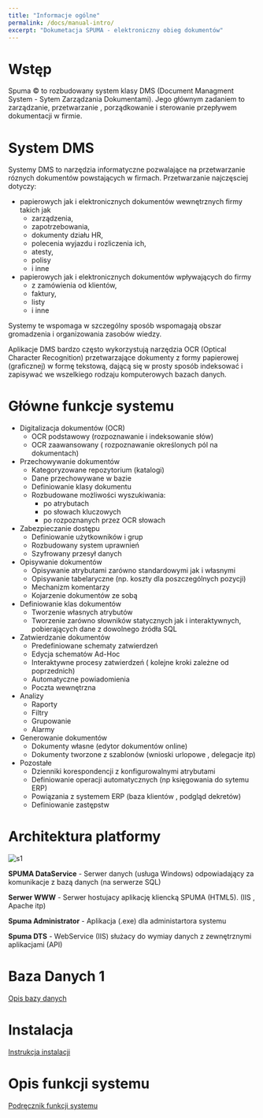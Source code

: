```yaml
---
title: "Informacje ogólne"
permalink: /docs/manual-intro/
excerpt: "Dokumetacja SPUMA - elektroniczny obieg dokumentów"
---
```


# Wstęp
Spuma :copyright: to rozbudowany system klasy DMS (Document Managment System - Sytem Zarządzania Dokumentami).
Jego głównym zadaniem to zarządzanie, przetwarzanie , porządkowanie i sterowanie przepływem dokumentacji w firmie.

# System DMS
Systemy DMS to narzędzia informatyczne pozwalające na przetwarzanie róznych dokumentów powstających w firmach. Przetwarzanie najczęsciej dotyczy:
 - papierowych jak i elektronicznych  dokumentów wewnętrznych firmy takich jak
   - zarządzenia,
   - zapotrzebowania,
   - dokumenty działu HR,
   - polecenia wyjazdu i rozliczenia ich,
   - atesty,
   - polisy 
   - i inne
 - papierowych jak i elektronicznych  dokumentów wpływających do firmy
   - z  zamówienia od klientów, 
   - faktury, 
   - listy
   - i inne
   
Systemy te wspomaga w szczególny sposób wspomagają obszar gromadzenia i organizowania zasobów wiedzy.

Aplikacje DMS bardzo często wykorzystują narzędzia OCR (Optical Character Recognition) przetwarzające dokumenty z formy papierowej (graficznej) w formę tekstową, dającą się w prosty sposób indeksować i zapisywać we wszelkiego rodzaju komputerowych bazach danych.

# Główne funkcje systemu
- Digitalizacja dokumentów  (OCR)
	 - OCR podstawowy (rozpoznawanie i indeksowanie słów)
	 - OCR zaawansowany ( rozpoznawanie określonych pól na dokumentach)
 - Przechowywanie dokumentów 
	 - Kategoryzowane repozytorium (katalogi)  
	 - Dane przechowywane w bazie 
	 - Definiowanie  klasy dokumentu
	 - Rozbudowane możliwości wyszukiwania:
		 - po atrybutach
		 - po słowach kluczowych
		 - po rozpoznanych przez  OCR słowach
 - Zabezpieczanie dostępu
	 - Definiowanie użytkowników i grup
	 - Rozbudowany system uprawnień 	 
	 - Szyfrowany przesył danych
 - Opisywanie dokumentów
	 - Opisywanie atrybutami zarówno standardowymi jak i własnymi
	 - Opisywanie tabelaryczne (np. koszty dla poszczególnych pozycji)
	 - Mechanizm komentarzy 
	 - Kojarzenie dokumentów ze sobą
 - Definiowanie klas dokumentów
	 - Tworzenie własnych atrybutów
	 - Tworzenie zarówno słowników statycznych jak i interaktywnych, pobierających dane  z dowolnego źródła SQL
 - Zatwierdzanie dokumentów
	 - Predefiniowane schematy zatwierdzeń
	 - Edycja schematów Ad-Hoc
	 - Interaktywne procesy zatwierdzeń ( kolejne kroki zależne od poprzednich)
	 - Automatyczne powiadomienia
	 - Poczta wewnętrzna
 - Analizy
	 - Raporty
	 - Filtry
	 - Grupowanie
	 - Alarmy
 - Generowanie dokumentów
	 - Dokumenty własne (edytor  dokumentów online) 
	 - Dokumenty tworzone z szablonów (wnioski urlopowe , delegacje itp)
 - Pozostałe
	 - Dzienniki korespondencji z konfigurowalnymi atrybutami
	 - Definiowanie operacji automatycznych (np księgowania do sytemu ERP)
	 - Powiązania z systemem ERP (baza klientów , podgląd dekretów)
	 - Definiowanie zastępstw

# Architektura platformy
![s1](https://user-images.githubusercontent.com/13116051/139230518-bdcea49a-f026-44f9-8741-7542914e810e.png)

**SPUMA DataService** - Serwer danych (usługa Windows) odpowiadający za komunikacje z bazą danych (na serwerze SQL)

**Serwer WWW** - Serwer hostujacy aplikację  kliencką SPUMA (HTML5). (IIS , Apache itp)

**Spuma Administrator** - Aplikacja (.exe) dla administartora systemu

**Spuma DTS** - WebService (IIS) służacy do wymiay danych z zewnętrznymi aplikacjami (API)



# Baza Danych 1
[Opis bazy danych](../manual-dbhelp/)

# Instalacja
[Instrukcja instalacji](../manual-install/)

# Opis funkcji systemu
[Podręcznik funkcji systemu](../manual-reference/)
